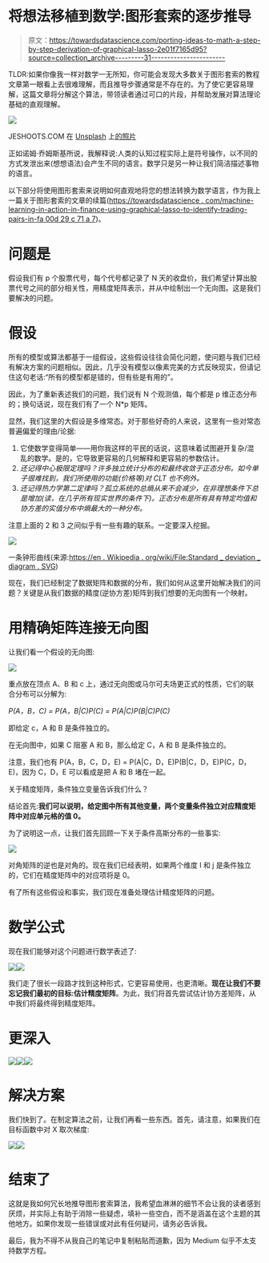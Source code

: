 # 将想法移植到数学:图形套索的逐步推导

> 原文：<https://towardsdatascience.com/porting-ideas-to-math-a-step-by-step-derivation-of-graphical-lasso-2e01f7165d95?source=collection_archive---------31----------------------->

TLDR:如果你像我一样对数学一无所知，你可能会发现大多数关于图形套索的教程文章第一眼看上去很难理解，而且推导步骤通常是不存在的。为了使它更容易理解，这篇文章将分解这个算法，带领读者通过可口的片段，并帮助发展对算法理论基础的直观理解。

![](img/8235b0e1117994af89ecac5529199c13.png)

JESHOOTS.COM 在 [Unsplash](https://unsplash.com?utm_source=medium&utm_medium=referral) 上[的照片](https://unsplash.com/@jeshoots?utm_source=medium&utm_medium=referral)

正如诺姆·乔姆斯基所说，我解释说:人类的认知过程实际上是符号操作，以不同的方式发泄出来(想想语法)会产生不同的语言。数学只是另一种让我们简洁描述事物的语言。

以下部分将使用图形套索来说明如何直观地将您的想法转换为数学语言，作为我上一篇关于图形套索的文章的续篇([https://towardsdatascience . com/machine-learning-in-action-in-finance-using-graphical-lasso-to-identify-trading-pairs-in-fa 00d 29 c 71 a 7](/machine-learning-in-action-in-finance-using-graphical-lasso-to-identify-trading-pairs-in-fa00d29c71a7?source=your_stories_page---------------------------))。

# 问题是

假设我们有 p 个股票代号，每个代号都记录了 N 天的收盘价，我们希望计算出股票代号之间的部分相关性，用精度矩阵表示，并从中绘制出一个无向图。这是我们要解决的问题。

# 假设

所有的模型或算法都基于一组假设，这些假设往往会简化问题，使问题与我们已经有解决方案的问题相似。因此，几乎没有模型以像素完美的方式反映现实，但请记住这句老话:“所有的模型都是错的，但有些是有用的”。

因此，为了重新表述我们的问题，我们说有 N 个观测值，每个都是 p 维正态分布的；换句话说，现在我们有了一个 N*p 矩阵。

显然，我们这里的大假设是多维常态。对于那些好奇的人来说，这里有一些对常态普遍偏爱的理由/论据:

1.  它使数学变得简单——用你我这样的平民的话说，这意味着试图避开复杂/混乱的数学。是的，它导致更容易的几何解释和更容易的参数估计。
2.  *还记得中心极限定理吗？许多独立统计分布的和最终收敛于正态分布。如今单子很难找到，我们所使用的功能(价格等)对 CLT 也不例外。*
3.  *还记得热力学第二定律吗？孤立系统的总熵从来不会减少，在非理想条件下总是增加(读，在几乎所有现实世界的条件下)。正态分布是所有具有特定均值和协方差的实值分布中熵最大的一种分布。*

注意上面的 2 和 3 之间似乎有一些有趣的联系。一定要深入挖掘。

![](img/76157d652a5407e440a421c284c84d96.png)

一条钟形曲线(来源:[https://en . Wikipedia . org/wiki/File:Standard _ deviation _ diagram . SVG](https://en.wikipedia.org/wiki/File:Standard_deviation_diagram.svg))

现在，我们已经制定了数据矩阵和数据的分布，我们如何从这里开始解决我们的问题？关键是从我们数据的精度(逆协方差)矩阵到我们想要的无向图有一个映射。

# 用精确矩阵连接无向图

让我们看一个假设的无向图:

![](img/acf739bc4130423f972319b6c6212208.png)

重点放在顶点 A、B 和 c 上，通过无向图或马尔可夫场更正式的性质，它们的联合分布可以分解为:

*P(A，B，C) = P(A，B|C)P(C) = P(A|C)P(B|C)P(C)*

即给定 c，A 和 B 是条件独立的。

在无向图中，如果 C 阻塞 A 和 B，那么给定 C，A 和 B 是条件独立的。

注意，我们也有 P(A，B，C，D，E) = P(A|C，D，E)P(B|C，D，E)P(C，D，E)，因为 C，D，E 可以看成是把 A 和 B 堵在一起。

关于精度矩阵，条件独立变量告诉我们什么？

结论首先:**我们可以说明，给定图中所有其他变量，两个变量条件独立对应精度矩阵中对应单元格的值 0。**

为了说明这一点，让我们首先回顾一下关于条件高斯分布的一些事实:

![](img/9198069f44bfa00622a2668a2149f7b8.png)

对角矩阵的逆也是对角的。现在我们已经表明，如果两个维度 I 和 j 是条件独立的，它们在精度矩阵中的对应项将是 0。

有了所有这些假设和事实，我们现在准备处理估计精度矩阵的问题。

# 数学公式

现在我们能够对这个问题进行数学表述了:

![](img/c79c1a128cec54a955a2a87f4148d65c.png)![](img/2c4d9c0b1cc167d56df191eb02d991d6.png)

我们走了很长一段路才找到这种形式，它更容易使用，也更清晰。**现在让我们不要忘记我们最初的目标:估计精度矩阵**。为此，我们将首先尝试估计协方差矩阵，从中我们将最终得到精度矩阵。

# 更深入

![](img/2bd7551eeb25f0c2b2b99f05975ef4c7.png)![](img/294fbe720869a4d4c947ec9c783d83c5.png)![](img/432e13224b66f507bc3a5daf738d5ba8.png)

# 解决方案

我们快到了。在制定算法之前，让我们再看一些东西。首先，请注意，如果我们在目标函数中对 X 取次梯度:

![](img/eabbaf1af1c8af0a9084b24d87cee3e9.png)![](img/bb934afd32dcf6a1b979bc6b9da09f28.png)

# 结束了

这就是我如何冗长地推导图形套索算法，我希望血淋淋的细节不会让我的读者感到厌烦，并实际上有助于消除一些疑虑，填补一些空白，而不是涵盖在这个主题的其他地方。如果你发现一些错误或对此有任何疑问，请务必告诉我。

最后，我为不得不从我自己的笔记中复制粘贴而道歉，因为 Medium 似乎不太支持数学方程。